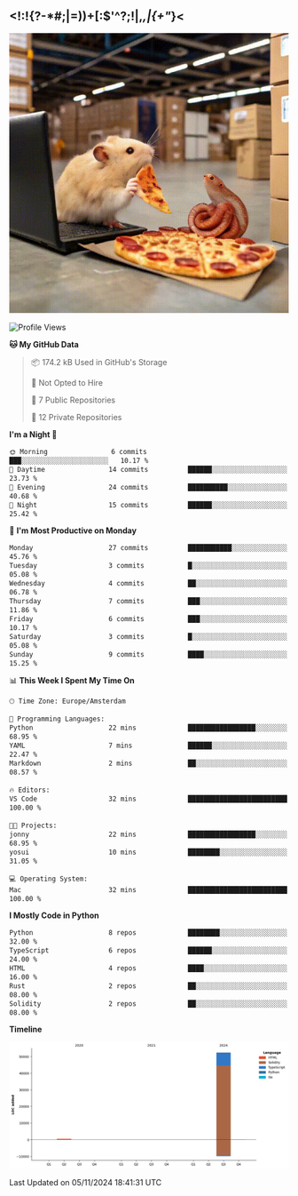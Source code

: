 ## <!:!{?-*#;|=))+[:$'^?;!|,_,|{\+"_}<

![hamster is coding in front of pc at warehouse. and then, squid eats the pizza](/public/image/0.gif)

<!--START_SECTION:waka-->
![Profile Views](http://img.shields.io/badge/Profile%20Views-47-blue)

**🐱 My GitHub Data** 

> 📦 174.2 kB Used in GitHub's Storage 
 > 
> 🚫 Not Opted to Hire
 > 
> 📜 7 Public Repositories 
 > 
> 🔑 12 Private Repositories 
 > 
**I'm a Night 🦉** 

```text
🌞 Morning                6 commits           ███░░░░░░░░░░░░░░░░░░░░░░   10.17 % 
🌆 Daytime                14 commits          ██████░░░░░░░░░░░░░░░░░░░   23.73 % 
🌃 Evening                24 commits          ██████████░░░░░░░░░░░░░░░   40.68 % 
🌙 Night                  15 commits          ██████░░░░░░░░░░░░░░░░░░░   25.42 % 
```
📅 **I'm Most Productive on Monday** 

```text
Monday                   27 commits          ███████████░░░░░░░░░░░░░░   45.76 % 
Tuesday                  3 commits           █░░░░░░░░░░░░░░░░░░░░░░░░   05.08 % 
Wednesday                4 commits           ██░░░░░░░░░░░░░░░░░░░░░░░   06.78 % 
Thursday                 7 commits           ███░░░░░░░░░░░░░░░░░░░░░░   11.86 % 
Friday                   6 commits           ███░░░░░░░░░░░░░░░░░░░░░░   10.17 % 
Saturday                 3 commits           █░░░░░░░░░░░░░░░░░░░░░░░░   05.08 % 
Sunday                   9 commits           ████░░░░░░░░░░░░░░░░░░░░░   15.25 % 
```


📊 **This Week I Spent My Time On** 

```text
🕑︎ Time Zone: Europe/Amsterdam

💬 Programming Languages: 
Python                   22 mins             █████████████████░░░░░░░░   68.95 % 
YAML                     7 mins              ██████░░░░░░░░░░░░░░░░░░░   22.47 % 
Markdown                 2 mins              ██░░░░░░░░░░░░░░░░░░░░░░░   08.57 % 

🔥 Editors: 
VS Code                  32 mins             █████████████████████████   100.00 % 

🐱‍💻 Projects: 
jonny                    22 mins             █████████████████░░░░░░░░   68.95 % 
yosui                    10 mins             ████████░░░░░░░░░░░░░░░░░   31.05 % 

💻 Operating System: 
Mac                      32 mins             █████████████████████████   100.00 % 
```

**I Mostly Code in Python** 

```text
Python                   8 repos             ████████░░░░░░░░░░░░░░░░░   32.00 % 
TypeScript               6 repos             ██████░░░░░░░░░░░░░░░░░░░   24.00 % 
HTML                     4 repos             ████░░░░░░░░░░░░░░░░░░░░░   16.00 % 
Rust                     2 repos             ██░░░░░░░░░░░░░░░░░░░░░░░   08.00 % 
Solidity                 2 repos             ██░░░░░░░░░░░░░░░░░░░░░░░   08.00 % 
```



**Timeline**

![Lines of Code chart](https://raw.githubusercontent.com/yosui/yosui/master/assets/bar_graph.png)


 Last Updated on 05/11/2024 18:41:31 UTC
<!--END_SECTION:waka-->
